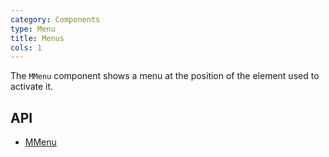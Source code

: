 ```yaml
---
category: Components
type: Menu
title: Menus
cols: 1
---
```


The `MMenu` component shows a menu at the position of the element used to activate it.

## API

- [MMenu](/docs/api/MMenu)
